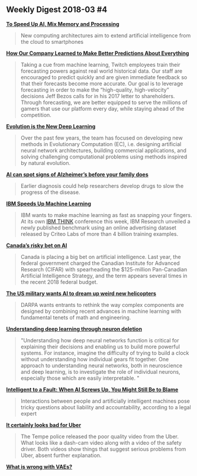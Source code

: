 ## Weekly Digest 2018-03 \#4

**[To Speed Up AI, Mix Memory and Processing](https://spectrum.ieee.org/computing/hardware/to-speed-up-ai-mix-memory-and-processing)**
> New computing architectures aim to extend artificial intelligence from the cloud to smartphones

**[How Our Company Learned to Make Better Predictions About Everything](https://hbr.org/2017/05/how-our-company-learned-to-make-better-predictions-about-everything)**
> Taking a cue from machine learning, Twitch employees train their forecasting powers against real world historical data. Our staff are encouraged to predict quickly and are given immediate feedback so that their forecasts become more accurate. Our goal is to leverage forecasting in order to make the “high-quality, high-velocity” decisions Jeff Bezos calls for in his 2017 letter to shareholders. Through forecasting, we are better equipped to serve the millions of gamers that use our platform every day, while staying ahead of the competition.

**[Evolution is the New Deep Learning](https://www.sentient.ai/blog/evolution-is-the-new-deep-learning/)**
> Over the past few years, the team has focused on developing new methods in Evolutionary Computation (EC), i.e. designing artificial neural network architectures, building commercial applications, and solving challenging computational problems using methods inspired by natural evolution. 

**[AI can spot signs of Alzheimer’s before your family does](https://www.technologyreview.com/s/609236/ai-can-spot-signs-of-alzheimers-before-your-family-does/)**
> Earlier diagnosis could help researchers develop drugs to slow the progress of the disease.

**[IBM Speeds Up Machine Learning](https://www.eetimes.com/document.asp?doc_id=1333097)**
> IBM wants to make machine learning as fast as snapping your fingers. At its own [IBM THINK](https://www.eetimes.com/admin/%E2%80%9Dhttps:/www.ibm.com/events/think/%E2%80%9D) conference this week, IBM Research unveiled a newly published benchmark using an online advertising dataset released by Criteo Labs of more than 4 billion training examples.

**[Canada’s risky bet on AI](https://www.theglobeandmail.com/opinion/article-canadas-risky-bet-on-ai/)**
> Canada is placing a big bet on artificial intelligence. Last year, the federal government charged the Canadian Institute for Advanced Research (CIFAR) with spearheading the $125-million Pan-Canadian Artificial Intelligence Strategy, and the term appears several times in the recent 2018 federal budget. 

**[The US military wants AI to dream up weird new helicopters](https://www.technologyreview.com/s/610454/the-us-military-wants-ai-to-dream-up-weird-new-helicopters/)**
> DARPA wants entrants to rethink the way complex components are designed by combining recent advances in machine learning with fundamental tenets of math and engineering.

**[Understanding deep learning through neuron deletion](https://deepmind.com/blog/understanding-deep-learning-through-neuron-deletion/)**
> "Understanding how deep neural networks function is critical for explaining their decisions and enabling us to build more powerful systems. For instance, imagine the difficulty of trying to build a clock without understanding how individual gears fit together. One approach to understanding neural networks, both in neuroscience and deep learning, is to investigate the role of individual neurons, especially those which are easily interpretable. "

**[Intelligent to a Fault: When AI Screws Up, You Might Still Be to Blame](https://www.scientificamerican.com/article/intelligent-to-a-fault-when-ai-screws-up-you-might-still-be-to-blame1/)**
> Interactions between people and artificially intelligent machines pose tricky questions about liability and accountability, according to a legal expert

**[It certainly looks bad for Uber](http://ideas.4brad.com/it-certainly-looks-bad-uber)**
> The Tempe police released the poor quality video from the Uber. What looks like a dash-cam video along with a video of the safety driver. Both videos show things that suggest serious problems from Uber, absent further explanation.

**[What is wrong with VAEs?](http://akosiorek.github.io/ml/2018/03/14/what_is_wrong_with_vaes.html)**
> 
